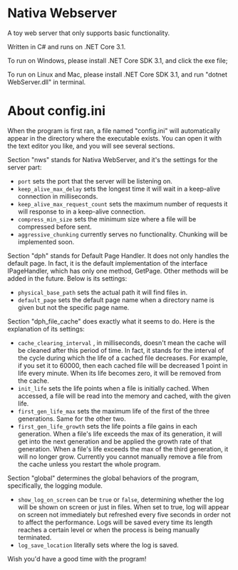 # Nativa Webserver
A toy web server that only supports basic functionality.

Written in C# and runs on .NET Core 3.1.

To run on Windows, please install .NET Core SDK 3.1, and click the exe file;

To run on Linux and Mac, please install .NET Core SDK 3.1, and run "dotnet WebServer.dll" in terminal.


# About config.ini
When the program is first ran, a file named "config.ini" will automatically appear in the directory where the executable exists. You can open it with the text editor you like, and you will see several sections.

Section "nws" stands for Nativa WebServer, and it's the settings for the server part:
* `port` sets the port that the server will be listening on.
* `keep_alive_max_delay` sets the longest time it will wait in a keep-alive connection in milliseconds.
* `keep_alive_max_request_count` sets the maximum number of requests it will response to in a keep-alive connection.
* `compress_min_size` sets the minimum size where a file will be compressed before sent.
* `aggressive_chunking` currently serves no functionality. Chunking will be implemented soon.

Section "dph" stands for Default Page Handler. It does not only handles the default page. In fact, it is the default implementation of the interface IPageHandler, which has only one method, GetPage. Other methods will be added in the future. Below is its settings:
* `physical_base_path` sets the actual path it will find files in.
* `default_page` sets the default page name when a directory name is given but not the specific page name.

Section "dph_file_cache" does exactly what it seems to do. Here is the explanation of its settings:
* `cache_clearing_interval` , in milliseconds, doesn't mean the cache will be cleaned after this period of time. In fact, it stands for the interval of the cycle during which the life of a cached file decreases. For example, if you set it to 60000, then each cached file will be decreased 1 point in life every minute. When its life becomes zero, it will be removed from the cache.
* `init_life` sets the life points when a file is initially cached. When accessed, a file will be read into the memory and cached, with the given life.
* `first_gen_life_max` sets the maximum life of the first of the three generations. Same for the other two.
* `first_gen_life_growth` sets the life points a file gains in each generation. When a file's life exceeds the max of its generation, it will get into the next generation and be applied the growth rate of that generation. When a file's life exceeds the max of the third generation, it will no longer grow. Currently you cannot manually remove a file from the cache unless you restart the whole program.

Section "global" determines the global behaviors of the program, specifically, the logging module.
* `show_log_on_screen` can be `true` or `false`, determining whether the log will be shown on screen or just in files. When set to true, log will appear on screen not immediately but refreshed every five seconds in order not to affect the performance. Logs will be saved every time its length reaches a certain level or when the process is being manually terminated.
* `log_save_location` literally sets where the log is saved.

Wish you'd have a good time with the program!
